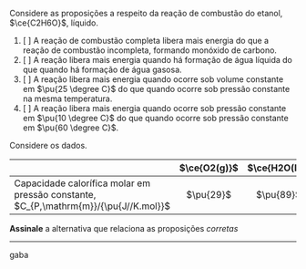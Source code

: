 Considere as proposições a respeito da reação de combustão do etanol, $\ce{C2H6O}$, líquido.

1. [ ] A reação de combustão completa libera mais energia do que a reação de combustão incompleta, formando monóxido de carbono.
2. [ ] A reação libera mais energia quando há formação de água líquida do que quando há formação de água gasosa.
3. [ ] A reação libera mais energia quando ocorre sob volume constante em $\pu{25 \degree C}$ do que quando ocorre sob pressão constante na mesma temperatura.
4. [ ] A reação libera mais energia quando ocorre sob pressão constante em $\pu{10 \degree C}$ do que quando ocorre sob pressão constante em $\pu{60 \degree C}$.

Considere os dados.

|                                                                                      | $\ce{O2(g)}$ | $\ce{H2O(l)}$ | $\ce{CO2(g)}$ | $\ce{C2H6O(l)}$ |
| :----------------------------------------------------------------------------------- | :----------: | :-----------: | :-----------: | :-------------: |
| Capacidade calorífica molar em pressão constante, $C_{P,\mathrm{m}}/{\pu{J//K.mol}}$ |  $\pu{29}$   |   $\pu{89}$   |   $\pu{37}$   |   $\pu{110}$    |

**Assinale** a alternativa que relaciona as proposições *corretas*

---

gaba
